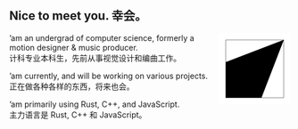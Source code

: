 ## Nice to meet you. 幸会。

<a href="https://megakite.icu"><img align="right" width="128" type="image/svg+xml" src="favicon.svg" alt="Logo -> Blog" /></a>

’am an undergrad of computer science, formerly a motion designer & music producer.\
计科专业本科生，先前从事视觉设计和编曲工作。

’am currently, and will be working on various projects.\
正在做各种各样的东西，将来也会。

’am primarily using Rust, C++, and JavaScript.\
主力语言是 Rust, C++ 和 JavaScript。
